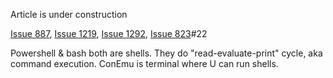 ﻿Article is under construction

[Issue 887](https://code.google.com/p/conemu-maximus5/issues/detail?id=887), [Issue 1219](https://code.google.com/p/conemu-maximus5/issues/detail?id=1219), [Issue 1292](https://code.google.com/p/conemu-maximus5/issues/detail?id=1292), [Issue 823](https://code.google.com/p/conemu-maximus5/issues/detail?id=823)#22

Powershell & bash both are shells. They do "read-evaluate-print" cycle, aka command execution.
ConEmu is terminal where U can run shells.